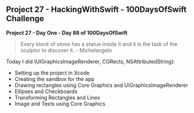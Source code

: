 ## Project 27 - HackingWithSwift - 100DaysOfSwift Challenge

**Project 27 - Day One - Day 88 of 100DaysOfSwift**

> Every block of stone has a statue inside it and it is the task of the sculptor to discover it. - Michelangelo

Today I did (UIGraphicsImageRenderer, CGRects, NSAttributedString):

- Setting up the project in Xcode
- Creating the sandbox for the app
- Drawing rectangles using Core Graphics and UIGraphicsImageRenderer
- Ellipses and Checkboards
- Transforming Rectangles and Lines
- Image and Texts using Core Graphics
